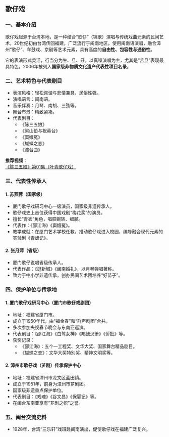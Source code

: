 ## 歌仔戏

### 一、基本介绍

歌仔戏起源于台湾本地，是一种结合“歌仔”（锦歌）演唱与传统戏曲元素的民间艺术，20世纪初由台湾传回福建，广泛流行于闽南地区。使用闽南语演唱，融合漳州“歌仔”、车鼓戏、京剧等艺术元素，具有高度的**自由性、包容性与通俗性**。

它的表演形式灵活，行当分为生、旦、丑，以真嗓演唱为主，尤其是“苦旦”表现最具特色。2006年被列入**国家级非物质文化遗产代表性项目名录**。

### 二、艺术特色与代表剧目

- 表演风格：轻松诙谐与悲情兼具，民俗性强。
- 演唱语言：闽南语。
- 音乐伴奏：月琴、南胡、三弦等。
- 舞台布景：精致紧凑。
- 代表剧目：
    - 《陈三五娘》
    - 《梁山伯与祝英台》
    - 《窦娥冤》
    - 《蝴蝶之恋》
    - 《渡台曲》

**推荐视频**：  
[《陈三五娘》第01集（叶青歌仔戏）](https://www.bilibili.com/video/BV1in3ue6Er4)

### 三、代表性传承人

#### 1. 苏燕蓉（国家级）
- 厦门歌仔戏研习中心一级演员，国家级非遗传承人。
- 歌仔戏史上首位获得中国戏剧“梅花奖”的演员。
- 擅长“青衣”角色，唱腔婉转、细腻。
- 代表作：《邵江海》《窦娥冤》。
- 教学成就：在厦门艺术学校任教，推动歌仔戏进入校园，编导融合现代元素的实验剧《青蛙记》。

#### 2. 张月萍（省级）
- 厦门歌仔说唱省级传承人。
- 代表作品：《逛新城》《闽南婚礼》，以月琴弹唱著称。
- 致力于中小学非遗传承，创办民间艺术团培养“好苗子”。

### 四、保护单位与传承地

#### 1. 厦门歌仔戏研习中心（厦门市歌仔戏剧团）
- 地址：福建省厦门市。
- 成立于1950年代，由“福金春”和“群声剧团”合并。
- 多次参加央视春节晚会与东南亚巡演。
- 代表剧目：《邵江海》《白鹭女神》《羯鼓汉箫》《侨批》等。
- 获奖记录：
    - 《邵江海》：五个一工程奖、文华大奖、国家舞台精品剧目。
    - 《蝴蝶之恋》：文华大奖特别奖、精神文明奖等。

#### 2. 漳州市歌仔戏（芗剧）传承保护中心
- 地址：福建省漳州市龙文区蓝田镇。
- 成立于1951年，前身为漳州市芗剧团。
- 国家级非遗重点保护单位。
- 代表剧目：《戏魂》《谷文昌》《保婴记》等。
- 在闽台东南亚享有“芗剧之帜”之誉。

### 五、闽台交流史料
- 1928年，台湾“三乐轩”戏班赴闽南演出，促使歌仔戏在福建广泛复兴。